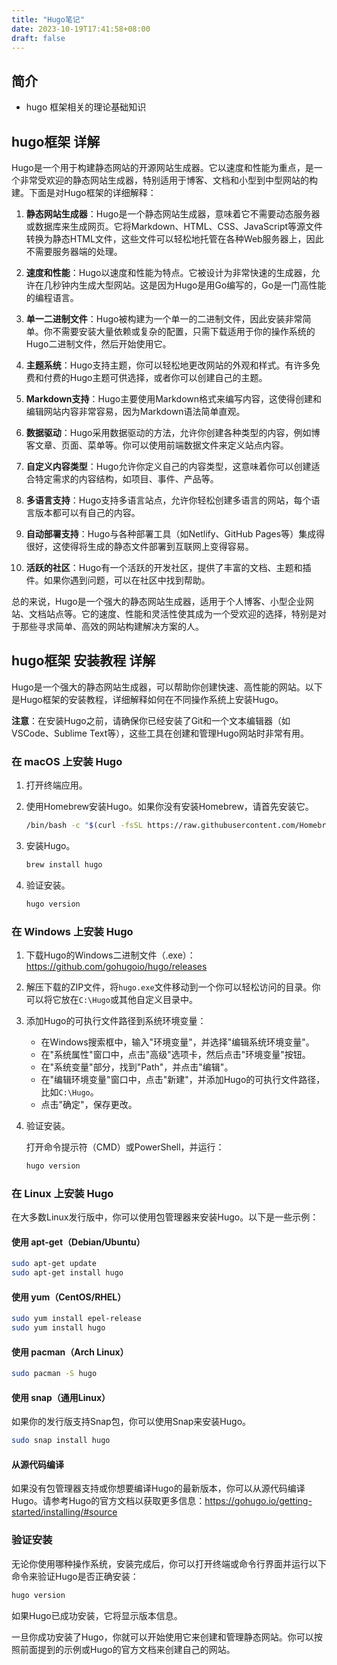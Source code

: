 ```yaml
---
title: "Hugo笔记"
date: 2023-10-19T17:41:58+08:00
draft: false
---
```



## 简介

+ hugo 框架相关的理论基础知识

## hugo框架 详解

Hugo是一个用于构建静态网站的开源网站生成器。它以速度和性能为重点，是一个非常受欢迎的静态网站生成器，特别适用于博客、文档和小型到中型网站的构建。下面是对Hugo框架的详细解释：

1. **静态网站生成器**：Hugo是一个静态网站生成器，意味着它不需要动态服务器或数据库来生成网页。它将Markdown、HTML、CSS、JavaScript等源文件转换为静态HTML文件，这些文件可以轻松地托管在各种Web服务器上，因此不需要服务器端的处理。

2. **速度和性能**：Hugo以速度和性能为特点。它被设计为非常快速的生成器，允许在几秒钟内生成大型网站。这是因为Hugo是用Go编写的，Go是一门高性能的编程语言。

3. **单一二进制文件**：Hugo被构建为一个单一的二进制文件，因此安装非常简单。你不需要安装大量依赖或复杂的配置，只需下载适用于你的操作系统的Hugo二进制文件，然后开始使用它。

4. **主题系统**：Hugo支持主题，你可以轻松地更改网站的外观和样式。有许多免费和付费的Hugo主题可供选择，或者你可以创建自己的主题。

5. **Markdown支持**：Hugo主要使用Markdown格式来编写内容，这使得创建和编辑网站内容非常容易，因为Markdown语法简单直观。

6. **数据驱动**：Hugo采用数据驱动的方法，允许你创建各种类型的内容，例如博客文章、页面、菜单等。你可以使用前端数据文件来定义站点内容。

7. **自定义内容类型**：Hugo允许你定义自己的内容类型，这意味着你可以创建适合特定需求的内容结构，如项目、事件、产品等。

8. **多语言支持**：Hugo支持多语言站点，允许你轻松创建多语言的网站，每个语言版本都可以有自己的内容。

9. **自动部署支持**：Hugo与各种部署工具（如Netlify、GitHub Pages等）集成得很好，这使得将生成的静态文件部署到互联网上变得容易。

10. **活跃的社区**：Hugo有一个活跃的开发社区，提供了丰富的文档、主题和插件。如果你遇到问题，可以在社区中找到帮助。

总的来说，Hugo是一个强大的静态网站生成器，适用于个人博客、小型企业网站、文档站点等。它的速度、性能和灵活性使其成为一个受欢迎的选择，特别是对于那些寻求简单、高效的网站构建解决方案的人。

## hugo框架 安装教程 详解

Hugo是一个强大的静态网站生成器，可以帮助你创建快速、高性能的网站。以下是Hugo框架的安装教程，详细解释如何在不同操作系统上安装Hugo。

**注意**：在安装Hugo之前，请确保你已经安装了Git和一个文本编辑器（如VSCode、Sublime Text等），这些工具在创建和管理Hugo网站时非常有用。

### 在 macOS 上安装 Hugo

1. 打开终端应用。

2. 使用Homebrew安装Hugo。如果你没有安装Homebrew，请首先安装它。

   ```bash
   /bin/bash -c "$(curl -fsSL https://raw.githubusercontent.com/Homebrew/install/master/install.sh)"
   ```

3. 安装Hugo。

   ```bash
   brew install hugo
   ```

4. 验证安装。

   ```bash
   hugo version
   ```

### 在 Windows 上安装 Hugo

1. 下载Hugo的Windows二进制文件（.exe）：https://github.com/gohugoio/hugo/releases

2. 解压下载的ZIP文件，将`hugo.exe`文件移动到一个你可以轻松访问的目录。你可以将它放在`C:\Hugo`或其他自定义目录中。

3. 添加Hugo的可执行文件路径到系统环境变量：

   - 在Windows搜索框中，输入"环境变量"，并选择"编辑系统环境变量"。
   - 在"系统属性"窗口中，点击"高级"选项卡，然后点击"环境变量"按钮。
   - 在"系统变量"部分，找到"Path"，并点击"编辑"。
   - 在"编辑环境变量"窗口中，点击"新建"，并添加Hugo的可执行文件路径，比如`C:\Hugo`。
   - 点击"确定"，保存更改。

4. 验证安装。

   打开命令提示符（CMD）或PowerShell，并运行：

   ```bash
   hugo version
   ```

### 在 Linux 上安装 Hugo

在大多数Linux发行版中，你可以使用包管理器来安装Hugo。以下是一些示例：

#### 使用 apt-get（Debian/Ubuntu）

```bash
sudo apt-get update
sudo apt-get install hugo
```

#### 使用 yum（CentOS/RHEL）

```bash
sudo yum install epel-release
sudo yum install hugo
```

#### 使用 pacman（Arch Linux）

```bash
sudo pacman -S hugo
```

#### 使用 snap（通用Linux）

如果你的发行版支持Snap包，你可以使用Snap来安装Hugo。

```bash
sudo snap install hugo
```

#### 从源代码编译

如果没有包管理器支持或你想要编译Hugo的最新版本，你可以从源代码编译Hugo。请参考Hugo的官方文档以获取更多信息：https://gohugo.io/getting-started/installing/#source

### 验证安装

无论你使用哪种操作系统，安装完成后，你可以打开终端或命令行界面并运行以下命令来验证Hugo是否正确安装：

```bash
hugo version
```

如果Hugo已成功安装，它将显示版本信息。

一旦你成功安装了Hugo，你就可以开始使用它来创建和管理静态网站。你可以按照前面提到的示例或Hugo的官方文档来创建自己的网站。